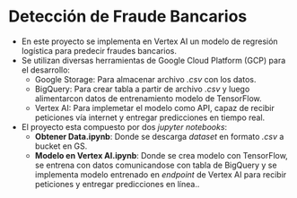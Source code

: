 # Detección de Fraude Bancarios
- En este proyecto se implementa en Vertex AI un modelo de regresión logística para predecir fraudes bancarios.
- Se utilizan diversas herramientas de Google Cloud Platform (GCP) para el desarrollo:
  - Google Storage: Para almacenar archivo *.csv* con los datos.
  - BigQuery: Para crear tabla a partir de archivo *.csv* y luego alimentarcon datos de entrenamiento modelo de TensorFlow.
  - Vertex AI: Para implemetar el modelo como API, capaz de recibir peticiones vía internet y entregar predicciones en tiempo real.
- El proyecto esta compuesto por dos *jupyter notebooks*:
  - **Obtener Data.ipynb**: Donde se descarga *dataset* en formato  *.csv* a bucket en GS.
  - **Modelo en Vertex AI.ipynb**: Donde se crea modelo con TensorFlow, se entrena con datos comunicandose con tabla de BigQuery y se implementa modelo entrenado en *endpoint* de Vertex AI para recibir peticiones y entregar predicciones en línea..  
